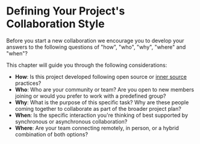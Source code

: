 # Defining Your Project's Collaboration Style

Before you start a new collaboration we encourage you to develop your answers to the following questions of "how", "who", "why", "where" and "when"?

This chapter will guide you through the following considerations:

* **How**: Is this project developed following open source or [inner source](https://en.wikipedia.org/wiki/Inner_source) practices?
* **Who**: Who are your community or team? Are you open to new members joining or would you prefer to work with a predefined group?
* **Why**: What is the purpose of this specific task? Why are these people coming together to collaborate as part of the broader project plan?
* **When**: Is the specific interaction you're thinking of best supported by synchronous or asynchronous collaboration?
* **Where**: Are your team connecting remotely, in person, or a hybrid combination of both options?

